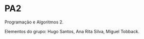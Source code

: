 # PA2
Programação e Algoritmos 2.

Elementos do grupo: Hugo Santos, Ana Rita Silva, Miguel Tobback.
